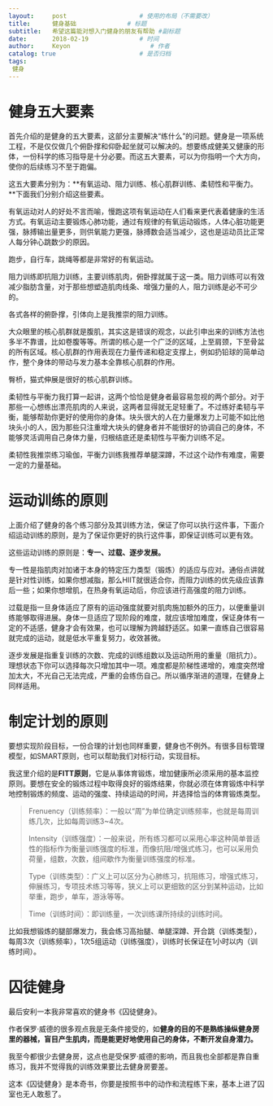 ```yaml
---
layout:     post                    # 使用的布局（不需要改）
title:      健身基础              # 标题 
subtitle:   希望这篇能对想入门健身的朋友有帮助 #副标题
date:       2018-02-19              # 时间
author:     Keyon                      # 作者
catalog: true                       # 是否归档
tags:
 健身
---
```


# 健身五大要素

首先介绍的是健身的五大要素，这部分主要解决“练什么”的问题。健身是一项系统工程，不是仅仅做几个俯卧撑和仰卧起坐就可以解决的。想要练成健美又健康的形体，一份科学的练习指导是十分必要。而这五大要素，可以为你指明一个大方向，使你的后续练习不至于跑偏。

这五大要素分别为：**有氧运动、阻力训练、核心肌群训练、柔韧性和平衡力。**下面我们分别介绍这些要素。

有氧运动对人的好处不言而喻，慢跑这项有氧运动在人们看来更代表着健康的生活方式。有氧运动主要锻炼心肺功能，通过有规律的有氧运动锻炼，人体心脏功能更强，脉搏输出量更多，则供氧能力更强，脉搏数会适当减少，这也是运动员比正常人每分钟心跳数少的原因。

跑步，自行车，跳绳等都是非常好的有氧运动。

阻力训练即抗阻力训练，主要训练肌肉，俯卧撑就属于这一类。阻力训练可以有效减少脂肪含量，对于那些想塑造肌肉线条、增强力量的人，阻力训练是必不可少的。

各式各样的俯卧撑，引体向上是我推崇的阻力训练。

大众眼里的核心肌群就是腹肌，其实这是错误的观念，以此引申出来的训练方法也多半不靠谱，比如卷腹等等。所谓的核心是一个广泛的区域，上至肩颈，下至骨盆的所有区域。核心肌群的作用表现在力量传递和稳定支撑上，例如扔铅球的简单动作，整个身体的带动与发力基本全靠核心肌群的作用。

臀桥，猫式伸展是很好的核心肌群训练。

柔韧性与平衡力我打算一起讲，这两个恰恰是健身者最容易忽视的两个部分。对于那些一心想练出漂亮肌肉的人来说，这两者显得就无足轻重了。不过练好柔韧与平衡，能够帮助你更好的使用你的身体。块头很大的人在力量爆发力上可能不如比他块头小的人，因为那些只注重增大块头的健身者并不能很好的协调自己的身体，不能够灵活调用自己身体力量，归根结底还是柔韧性与平衡力训练不足。

柔韧性我推崇练习瑜伽，平衡力训练我推荐单腿深蹲，不过这个动作有难度，需要一定的力量基础。

# 运动训练的原则

上面介绍了健身的各个练习部分及其训练方法，保证了你可以执行这件事，下面介绍运动训练的原则，是为了保证你更好的执行这件事，即保证训练可以更有效。

这些运动训练的原则是：**专一、过载、逐步发展。**

专一性是指肌肉对加诸于本身的特定压力类型（锻炼）的适应与应对。通俗点讲就是针对性训练，如果你想减脂，那么HIIT就很适合你，而阻力训练的优先级应该靠后一些；如果你想增肌，在热身有氧运动后，你应该进行高强度的阻力训练。

过载是指一旦身体适应了原有的运动强度就要对肌肉施加额外的压力，以便重量训练能够取得进展。身体一旦适应了现阶段的难度，就应该增加难度，保证身体有一定的不适感，健身才会有效果，也可以理解为跨越舒适区。如果一直练自己很容易就完成的运动，就是低水平重复努力，收效甚微。

逐步发展是指重复训练的次数、完成的训练组数以及运动所用的重量（阻抗力）。理想状态下你可以选择每次只增加其中一项。难度都是阶梯性递增的，难度突然增加太大，不光自己无法完成，严重的会练伤自己。所以循序渐进的道理，在健身上同样适用。

# 制定计划的原则

要想实现阶段目标，一份合理的计划也同样重要，健身也不例外。有很多目标管理模型，如SMART原则，也可以帮助我们对标行动，实现目标。

我这里介绍的是**FITT原则**，它是从事体育锻炼，增加健康所必须采用的基本监控原则。要想在安全的锻炼过程中取得良好的锻炼结果，你就必须在体育锻炼中科学地控制锻炼的频度、运动的强度、持续运动的时间，并选择恰当的体育锻炼类型。

> Frenuency（训练频率）：一般以“周”为单位确定训练频率，也就是每周训练几次，比如每周训练3~4次。
> 
> Intensity（训练强度）：一般来说，所有练习都可以采用心率这种简单普适性的指标作为衡量训练强度的标准，而像抗阻/增强式练习，也可以采用负荷量，组数，次数，组间歇作为衡量训练强度的标准。
> 
> Type（训练类型）：广义上可以区分为心肺练习，抗阻练习，增强式练习，伸展练习，专项技术练习等等，狭义上可以更细致的区分到某种运动，比如举重，跑步，单车，游泳等等。
> 
> Time（训练时间）：即训练量，一次训练课所持续的训练时间。

比如我想锻炼的腿部爆发力，我会练习高抬腿、单腿深蹲、开合跳（训练类型），每周3次（训练频率），1次5组运动（训练强度），训练时长保证在1小时以内（训练时间）。

# 囚徒健身

最后安利一本我非常喜欢的健身书《囚徒健身》。

作者保罗·威德的很多观点我是无条件接受的，如**健身的目的不是熟练操纵健身房里的器械，盲目产生肌肉，而是能更好地使用自己的身体，不断开发自身潜力。**

我至今都很少去健身房，这点也是受保罗·威德的影响，而且我也全部都是靠自重练习，我并不觉得我的训练效果要比去健身房要差。

这本《囚徒健身》是本奇书，你要是按照书中的动作和流程练下来，基本上进了囚室也无人敢惹了。
